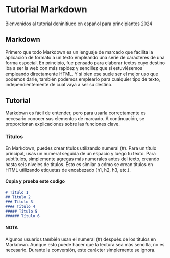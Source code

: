# Tutorial Markdown
Bienvenidos al tutorial deninitiuco en español para principiantes 2024
## Markdown
Primero que todo Markdown es un lenguaje de marcado que facilita la aplicación de formato a un texto empleando una serie de caracteres de una forma especial. En principio, fue pensado para elaborar textos cuyo destino iba a ser la web con más rapidez y sencillez que si estuviésemos empleando directamente HTML. Y si bien ese suele ser el mejor uso que podemos darle, también podemos emplearlo para cualquier tipo de texto, independientemente de cual vaya a ser su destino.

## Tutorial

Markdown es fácil de entender, pero para usarla correctamente es necesario conocer sus elementos de marcado. A continuación, se proporcionan explicaciones sobre las funciones clave.

### Titulos
En Markdown, puedes crear títulos utilizando numeral (#). Para un título principal, usas un numeral seguida de un espacio y luego tu texto. Para subtítulos, simplemente agregas más numerales antes del texto, creando hasta seis niveles de títulos. Esto es similar a cómo se crean títulos en HTML utilizando etiquetas de encabezado (h1, h2, h3, etc.).

#### Copia y prueba este codigo 
```markdown
# Título 1
## Título 2
### Título 3
#### Título 4
##### Título 5
###### Título 6
```

#### NOTA
Algunos usuarios también usan el numeral (#) después de los títulos en Markdown. Aunque esto puede hacer que la lectura sea más sencilla, no es necesario. Durante la conversión, este carácter simplemente se ignora.
